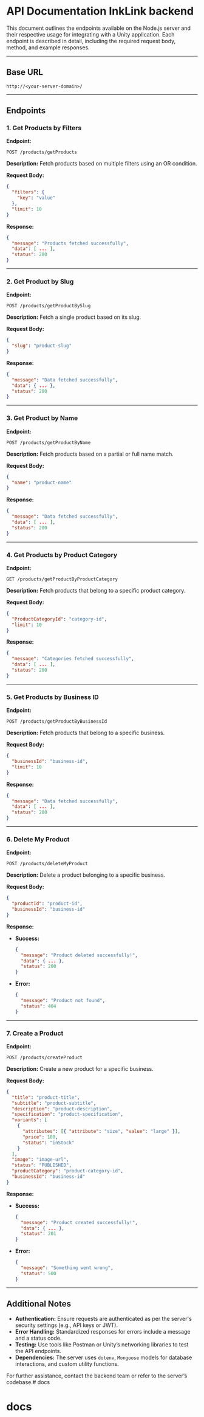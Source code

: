 # API Documentation InkLink backend

This document outlines the endpoints available on the Node.js server and their respective usage for integrating with a Unity application. Each endpoint is described in detail, including the required request body, method, and example responses.

---

## Base URL

```
http://<your-server-domain>/
```

---

## Endpoints

### 1. Get Products by Filters

**Endpoint:**

```
POST /products/getProducts
```

**Description:**
Fetch products based on multiple filters using an OR condition.

**Request Body:**

```json
{
  "filters": {
    "key": "value"
  },
  "limit": 10
}
```

**Response:**

```json
{
  "message": "Products fetched successfully",
  "data": [ ... ],
  "status": 200
}
```

---

### 2. Get Product by Slug

**Endpoint:**

```
POST /products/getProductBySlug
```

**Description:**
Fetch a single product based on its slug.

**Request Body:**

```json
{
  "slug": "product-slug"
}
```

**Response:**

```json
{
  "message": "Data fetched successfully",
  "data": { ... },
  "status": 200
}
```

---

### 3. Get Product by Name

**Endpoint:**

```
POST /products/getProductByName
```

**Description:**
Fetch products based on a partial or full name match.

**Request Body:**

```json
{
  "name": "product-name"
}
```

**Response:**

```json
{
  "message": "Data fetched successfully",
  "data": [ ... ],
  "status": 200
}
```

---

### 4. Get Products by Product Category

**Endpoint:**

```
GET /products/getProductByProductCategory
```

**Description:**
Fetch products that belong to a specific product category.

**Request Body:**

```json
{
  "ProductCategoryId": "category-id",
  "limit": 10
}
```

**Response:**

```json
{
  "message": "Categories fetched successfully",
  "data": [ ... ],
  "status": 200
}
```

---

### 5. Get Products by Business ID

**Endpoint:**

```
POST /products/getProductByBusinessId
```

**Description:**
Fetch products that belong to a specific business.

**Request Body:**

```json
{
  "businessId": "business-id",
  "limit": 10
}
```

**Response:**

```json
{
  "message": "Data fetched successfully",
  "data": [ ... ],
  "status": 200
}
```

---

### 6. Delete My Product

**Endpoint:**

```
POST /products/deleteMyProduct
```

**Description:**
Delete a product belonging to a specific business.

**Request Body:**

```json
{
  "productId": "product-id",
  "businessId": "business-id"
}
```

**Response:**

- **Success:**
  ```json
  {
    "message": "Product deleted successfully!",
    "data": { ... },
    "status": 200
  }
  ```
- **Error:**
  ```json
  {
    "message": "Product not found",
    "status": 404
  }
  ```

---

### 7. Create a Product

**Endpoint:**

```
POST /products/createProduct
```

**Description:**
Create a new product for a specific business.

**Request Body:**

```json
{
  "title": "product-title",
  "subtitle": "product-subtitle",
  "description": "product-description",
  "specification": "product-specification",
  "variants": [
    {
      "attributes": [{ "attribute": "size", "value": "large" }],
      "price": 100,
      "status": "inStock"
    }
  ],
  "image": "image-url",
  "status": "PUBLISHED",
  "productCategory": "product-category-id",
  "businessId": "business-id"
}
```

**Response:**

- **Success:**
  ```json
  {
    "message": "Product created successfully!",
    "data": { ... },
    "status": 201
  }
  ```
- **Error:**
  ```json
  {
    "message": "Something went wrong",
    "status": 500
  }
  ```

---

## Additional Notes

- **Authentication:** Ensure requests are authenticated as per the server's security settings (e.g., API keys or JWT).
- **Error Handling:** Standardized responses for errors include a message and a status code.
- **Testing:** Use tools like Postman or Unity’s networking libraries to test the API endpoints.
- **Dependencies:** The server uses `dotenv`, `Mongoose` models for database interactions, and custom utility functions.

For further assistance, contact the backend team or refer to the server’s codebase.# docs

# docs

